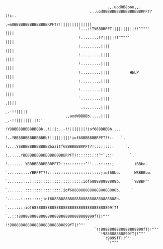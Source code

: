                                                   .,,uod8B8bou,,.
                                          ..,uod8BBBBBBBBBBBBBBBBRPFT?l!i:.
                                     ,=m8BBBBBBBBBBBBBBBRPFT?!||||||||||||||
                                     !...:!TVBBBRPFT||||||||||!!^^""'   ||||                                
                                     !.......:!?|||||!!^^""'            ||||
                                     !.........||||                     ||||
                                     !.........||||                     ||||
                                     !.........||||                     ||||
                                     !.........||||         HELP        ||||
                                     !.........||||                     ||||
                                     !.........||||                     ||||
                                     `.........||||                    ,||||
                                      .;.......||||               _.-!!|||||
                               .,uodWBBBBb.....||||       _.-!!|||||||||!:'
                            !YBBBBBBBBBBBBBBb..!|||:..-!!|||||||!iof68BBBBBb....
                            !..YBBBBBBBBBBBBBBb!!||||||||!iof68BBBBBBRPFT?!::   `.
                            !....YBBBBBBBBBBBBBBbaaitf68BBBBBBRPFT?!:::::::::     `.
                            !......YBBBBBBBBBBBBBBBBBBBRPFT?!::::::;:!^"`;:::       `.
                            !........YBBBBBBBBBBRPFT?!::::::::::^''...::::::;         iBBbo.
                            `..........YBRPFT?!::::::::::::::::::::::::;iof68bo.      WBBBBbo.
                              `..........:::::::::::::::::::::::;iof688888888888b.     `YBBBP^'
                                `........::::::::::::::::;iof688888888888888888888b.     `
                                  `......:::::::::;iof688888888888888888888888888888b.
                                    `....:::;iof688888888888888888888888888888888899fT!
                                      `..::!8888888888888888888888888888888899fT|!^"'
                                        `' !!988888888888888888888888899fT|!^"'
                                            `!!8888888888888888899fT|!^"'
                                              `!988888888899fT|!^"'
                                                `!9899fT|!^"'
                                                  `!^"'
